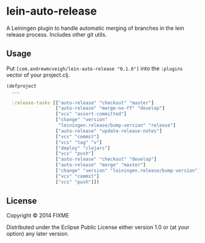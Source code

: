 # lein-auto-release

A Leiningen plugin to handle automatic merging of branches in the
lein release process. Includes other git utils.

## Usage

Put `[com.andrewmcveigh/lein-auto-release "0.1.6"]` into the
`:plugins` vector of your project.clj.

```clojure
(defproject
  ...

  :release-tasks [["auto-release" "checkout" "master"]
                  ["auto-release" "merge-no-ff" "develop"]
                  ["vcs" "assert-committed"]
                  ["change" "version"
                   "leiningen.release/bump-version" "release"]
                  ["auto-release" "update-release-notes"]
                  ["vcs" "commit"]
                  ["vcs" "tag" "v"]
                  ["deploy" "clojars"]
                  ["vcs" "push"]
                  ["auto-release" "checkout" "develop"]
                  ["auto-release" "merge" "master"]
                  ["change" "version" "leiningen.release/bump-version"]
                  ["vcs" "commit"]
                  ["vcs" "push"]])
```

## License

Copyright © 2014 FIXME

Distributed under the Eclipse Public License either version 1.0 or (at
your option) any later version.
